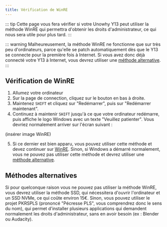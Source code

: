 ```yaml
---
title: Vérification de WinRE
---
```


::: tip
Cette page vous fera vérifier si votre Unowhy Y13 peut utiliser la méthode WinRE qui permettra d'obtenir les droits d'administrateur, ce qui nous sera utile pour plus tard.
:::

::: warning
Malheureusement, la méthode WinRE ne fonctionne que sur très peu d'ordinateurs, parce qu'elle se patch automatiquement dès que le Y13 se connecte pour la première fois à Internet. Si vous avez donc déjà connecté votre Y13 à Internet, vous devrez utiliser une [méthode alternative](/winre-verification.html#methodes-alternatives).
:::

## Vérification de WinRE

1. Allumez votre ordinateur
2. Sur la page de connection, cliquez sur le bouton en bas à droite.
3. Maintenez `SHIFT` et cliquez sur "Redémarrer", puis sur "Redémarrer maintenant".
4. Continuez à maintenir `SHIFT` jusqu'à ce que votre ordinateur redémarre, puis affiche le logo Windows avec un texte "Veuillez patienter". Vous devriez normalement arriver sur l'écran suivant :

(insérer image WinRE)

5. Si ce dernier est bien apparu, vous pouvez utiliser cette méthode et devez continuer sur [WinRE](/winre.html). Sinon, si Windows a démarré normalement, vous ne pouvez pas utiliser cette méthode et devrez utiliser une [méthode alternative](/winre-verification.html#methodes-alternatives).

## Méthodes alternatives

Si pour quelconque raison vous ne pouvez pas utiliser la méthode WinRE, vous devrez utiliser la méthode SSD, qui nécessitera d'ouvrir l'ordinateur et un SSD NVMe, ce qui coûte environ 15€. Sinon, vous pouvez utiliser le projet PKRSPLS (prononcé "Pécresse PLS", vous comprendrez donc le sens du nom), qui permet d'installer plusieurs applications qui demandent normalement les droits d'administrateur, sans en avoir besoin (ex : Blender ou Audacity).